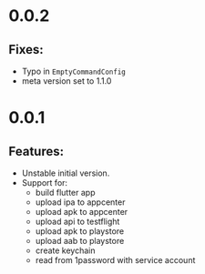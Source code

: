# 0.0.2

## Fixes:
- Typo in `EmptyCommandConfig`
- meta version set to 1.1.0

# 0.0.1

## Features:
- Unstable initial version.
- Support for:
    - build flutter app
    - upload ipa to appcenter
    - upload apk to appcenter
    - upload api to testflight
    - upload apk to playstore
    - upload aab to playstore
    - create keychain
    - read from 1password with service account
